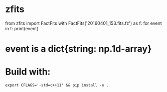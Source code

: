 # zfits


from zfits import FactFits
with FactFits('20160401_153.fits.fz') as f:
    for event in f:
        print(event)

# event is a dict{string: np.1d-array}


# Build with:

    export CFLAGS='-std=c++11' && pip install -e .
